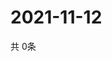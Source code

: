 # 2021-11-12
  共 0条

  <!-- BEGIN -->
  <!-- 最后更新时间Fri Nov 12 2021 23:03:21 GMT+0000 (Coordinated Universal Time) -->
  
  <!-- END -->
  
  